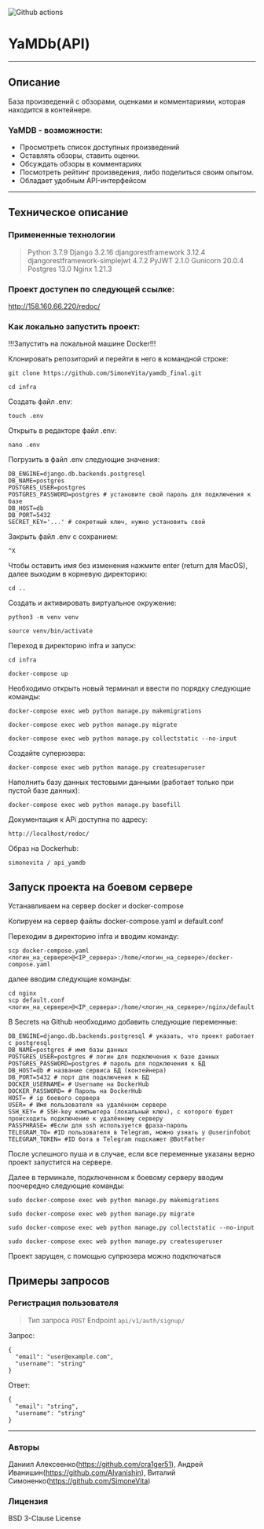 ![Github actions](https://github.com/simonevita/yamdb_final/actions/workflows/yamdb_workflow.yml/badge.svg)
# YaMDb(API)
_________________________________________________
## Описание
База произведений с обзорами, оценками и комментариями, которая находится в контейнере.

### YaMDB - возможности:

- Просмотреть список доступных произведений
- Оставлять обзоры, ставить оценки.
- Обсуждать обзоры в комментариях
- Посмотреть рейтинг произведения, либо поделиться своим опытом.
- Обладает удобным API-интерфейсом
 
_____________________________________________________

## Техническое описание

### Примененные технологии
 > Python 3.7.9
 > Django 3.2.16
 > djangorestframework 3.12.4
 > djangorestframework-simplejwt 4.7.2
 > PyJWT 2.1.0
 > Gunicorn 20.0.4
 > Postgres 13.0
 > Nginx 1.21.3

### Проект доступен по следующей ссылке:
http://158.160.66.220/redoc/

### Как локально запустить проект:
!!!Запустить на локальной машине Docker!!!


Клонировать репозиторий и перейти в него в командной строке:

```
git clone https://github.com/SimoneVita/yamdb_final.git
```

```
cd infra
```

Создать файл .env:
```
touch .env
```
Открыть в редакторе файл .env:
```
nano .env
```
Погрузить в файл .env следующие значения:
```
DB_ENGINE=django.db.backends.postgresql
DB_NAME=postgres
POSTGRES_USER=postgres
POSTGRES_PASSWORD=postgres # установите свой пароль для подключения к базе
DB_HOST=db
DB_PORT=5432
SECRET_KEY='...' # секретный ключ, нужно установить свой
```
Закрыть файл .env с сохранием:
```
^X
```
Чтобы оставить имя без изменения нажмите enter (return для MacOS), далее
выходим в корневую директорию:
```
cd ..
```
Cоздать и активировать виртуальное окружение:

```
python3 -m venv venv
```

```
source venv/bin/activate
```
Переход в директорию infra и запуск:
```
cd infra
```
```
docker-compose up
```
Необходимо открыть новый терминал и ввести по порядку следующие команды:
```
docker-compose exec web python manage.py makemigrations
```
```
docker-compose exec web python manage.py migrate
```

```
docker-compose exec web python manage.py collectstatic --no-input
```
Создайте суперюзера:
```
docker-compose exec web python manage.py createsuperuser
```
Наполнить базу данных тестовыми данными (работает только при пустой базе данных):
```
docker-compose exec web python manage.py basefill
```

Документация к APi доступна по адресу: 
```
http://localhost/redoc/
```
Образ на Dockerhub:
```
simonevita / api_yamdb
```

## Запуск проекта на боевом сервере

Устанавливаем на сервер docker и docker-compose

Копируем на сервер файлы docker-compose.yaml и default.conf

Переходим в директорию infra и вводим команду:
```
scp docker-compose.yaml <логин_на_сервере>@<IP_сервера>:/home/<логин_на_сервере>/docker-compose.yaml
```
далее вводим следующие команды:
```
cd nginx
scp default.conf <логин_на_сервере>@<IP_сервера>:/home/<логин_на_сервере>/nginx/default.conf
```
В Secrets на Github необходимо добавить следующие переменные:
```
DB_ENGINE=django.db.backends.postgresql # указать, что проект работает с postgresql
DB_NAME=postgres # имя базы данных
POSTGRES_USER=postgres # логин для подключения к базе данных
POSTGRES_PASSWORD=postgres # пароль для подключения к БД
DB_HOST=db # название сервиса БД (контейнера) 
DB_PORT=5432 # порт для подключения к БД
DOCKER_USERNAME= # Username на DockerHub
DOCKER_PASSWORD= # Пароль на DockerHub
HOST= # ip боевого сервера
USER= # Имя пользователя на удалённом сервере
SSH_KEY= # SSH-key компьютера (локальный ключ), с которого будет происходить подключение к удалённому серверу
PASSPHRASE= #Если для ssh используется фраза-пароль
TELEGRAM_TO= #ID пользователя в Telegram, можно узнать у @userinfobot
TELEGRAM_TOKEN= #ID бота в Telegram подскажет @BotFather
```

После успешного пуша и в случае, если все переменные указаны верно проект запустится на сервере.

Далее в терминале, подключенном к боевому серверу вводим поочередно следующие команды:
```
sudo docker-compose exec web python manage.py makemigrations
```
```
sudo docker-compose exec web python manage.py migrate
```
```
sudo docker-compose exec web python manage.py collectstatic --no-input
```
```
sudo docker-compose exec web python manage.py createsuperuser
```
Проект зарущен, с помощью супрюзера можно подключаться

## Примеры запросов
### Регистрация пользователя
>Тип запроса 
```POST```
>Endpoint 
```api/v1/auth/signup/```

Запрос:
```
{
  "email": "user@example.com",
  "username": "string"
}
```
Ответ:
```
{
  "email": "string",
  "username": "string"
}
```
______________________________________
### Авторы
Даниил Алексеенко(https://github.com/cra1ger51),
Андрей Иванишин(https://github.com/AIvanishin),
Виталий Симоненко(https://github.com/SimoneVita)

### Лицензия
BSD 3-Clause License
